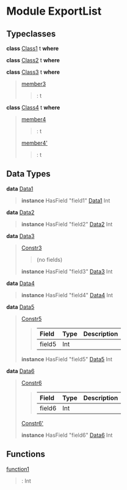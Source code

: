 # <a name="module-exportlist-81980"></a>Module ExportList

## Typeclasses

<a name="class-exportlist-class1-82332"></a>**class** [Class1](#class-exportlist-class1-82332) t **where**


<a name="class-exportlist-class2-52219"></a>**class** [Class2](#class-exportlist-class2-52219) t **where**


<a name="class-exportlist-class3-53534"></a>**class** [Class3](#class-exportlist-class3-53534) t **where**

> <a name="function-exportlist-member3-30944"></a>[member3](#function-exportlist-member3-30944)
> 
> > : t

<a name="class-exportlist-class4-65325"></a>**class** [Class4](#class-exportlist-class4-65325) t **where**

> <a name="function-exportlist-member4-58699"></a>[member4](#function-exportlist-member4-58699)
> 
> > : t
> 
> <a name="function-exportlist-member4tick-28729"></a>[member4'](#function-exportlist-member4tick-28729)
> 
> > : t

## Data Types

<a name="type-exportlist-data1-25282"></a>**data** [Data1](#type-exportlist-data1-25282)

> **instance** HasField "field1" [Data1](#type-exportlist-data1-25282) Int

<a name="type-exportlist-data2-68729"></a>**data** [Data2](#type-exportlist-data2-68729)

> **instance** HasField "field2" [Data2](#type-exportlist-data2-68729) Int

<a name="type-exportlist-data3-43604"></a>**data** [Data3](#type-exportlist-data3-43604)

> <a name="constr-exportlist-constr3-90820"></a>[Constr3](#constr-exportlist-constr3-90820)
> 
> > (no fields)
> 
> **instance** HasField "field3" [Data3](#type-exportlist-data3-43604) Int

<a name="type-exportlist-data4-87051"></a>**data** [Data4](#type-exportlist-data4-87051)

> **instance** HasField "field4" [Data4](#type-exportlist-data4-87051) Int

<a name="type-exportlist-data5-40974"></a>**data** [Data5](#type-exportlist-data5-40974)

> <a name="constr-exportlist-constr5-35310"></a>[Constr5](#constr-exportlist-constr5-35310)
> 
> > | Field  | Type   | Description |
> > | :----- | :----- | :---------- |
> > | field5 | Int    |  |
> 
> **instance** HasField "field5" [Data5](#type-exportlist-data5-40974) Int

<a name="type-exportlist-data6-26325"></a>**data** [Data6](#type-exportlist-data6-26325)

> <a name="constr-exportlist-constr6-63065"></a>[Constr6](#constr-exportlist-constr6-63065)
> 
> > | Field  | Type   | Description |
> > | :----- | :----- | :---------- |
> > | field6 | Int    |  |
> 
> <a name="constr-exportlist-constr6tick-67971"></a>[Constr6'](#constr-exportlist-constr6tick-67971)
> 
> 
> **instance** HasField "field6" [Data6](#type-exportlist-data6-26325) Int

## Functions

<a name="function-exportlist-function1-77714"></a>[function1](#function-exportlist-function1-77714)

> : Int
